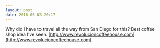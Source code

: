 ```yaml
---
layout: post
date: 2016-06-03 20:17
---
```

Why did I have to travel all the way from San Diego for this? Best coffee shop idea I've seen. [http://www.revolucioncoffeehouse.com](http://www.revolucioncoffeehouse.com)

